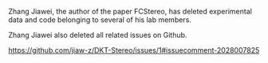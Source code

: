 Zhang  Jiawei, the author of the paper FCStereo,  has deleted experimental data and code belonging to several of his lab members.

Zhang Jiawei also deleted all related issues on Github.

https://github.com/jiaw-z/DKT-Stereo/issues/1#issuecomment-2028007825
